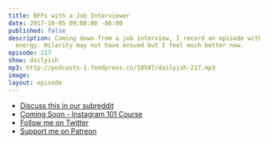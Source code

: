 ```yaml
---
title: BFFs with a Job Interviewer
date: 2017-10-05 09:08:00 -06:00
published: false
description: Coming down from a job interview, I record an episode with a bit of nervous
  energy. Hilarity may not have ensued but I feel much better now.
episode: 217
show: dailyish
mp3: http://podcasts-1.feedpress.co/10587/dailyish-217.mp3
image: 
layout: episode
---
```


* [Discuss this in our subreddit](https://www.reddit.com/r/Goodstuff_fm/)
* [Coming Soon - Instagram 101 Course](https://courses.chrisenns.com/instagram-101)
* [Follow me on Twitter](https://www.twitter.com/ichris)
* [Support me on Patreon](https://www.patreon.com/ichris)
